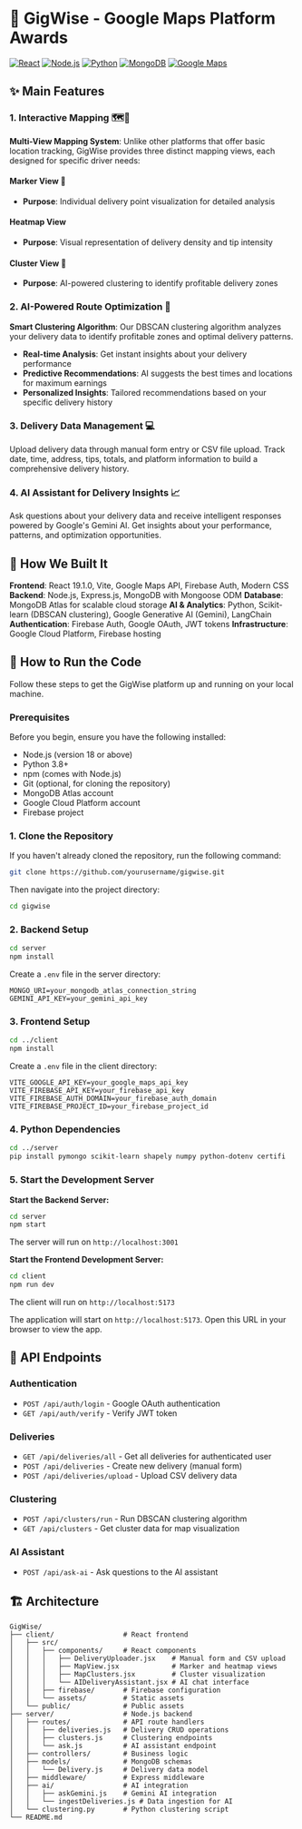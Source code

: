 # 🚚 GigWise - Google Maps Platform Awards

[![React](https://img.shields.io/badge/React-19.1.0-blue.svg)](https://reactjs.org/)
[![Node.js](https://img.shields.io/badge/Node.js-Express-green.svg)](https://nodejs.org/)
[![Python](https://img.shields.io/badge/Python-3.x-yellow.svg)](https://python.org/)
[![MongoDB](https://img.shields.io/badge/MongoDB-Atlas-green.svg)](https://mongodb.com/)
[![Google Maps](https://img.shields.io/badge/Google%20Maps-API-red.svg)](https://developers.google.com/maps)

## ✨ Main Features 
### 1. Interactive Mapping 🗺️📄
**Multi-View Mapping System**: Unlike other platforms that offer basic location tracking, GigWise provides three distinct mapping views, each designed for specific driver needs:

#### **Marker View** 📍
- **Purpose**: Individual delivery point visualization for detailed analysis

#### **Heatmap View** 
- **Purpose**: Visual representation of delivery density and tip intensity

#### **Cluster View** 🎯
- **Purpose**: AI-powered clustering to identify profitable delivery zones

### 2. AI-Powered Route Optimization 🎤
**Smart Clustering Algorithm**: Our DBSCAN clustering algorithm analyzes your delivery data to identify profitable zones and optimal delivery patterns.

- **Real-time Analysis**: Get instant insights about your delivery performance
- **Predictive Recommendations**: AI suggests the best times and locations for maximum earnings
- **Personalized Insights**: Tailored recommendations based on your specific delivery history

### 3. Delivery Data Management 💻
Upload delivery data through manual form entry or CSV file upload. Track date, time, address, tips, totals, and platform information to build a comprehensive delivery history.

### 4. AI Assistant for Delivery Insights 📈
Ask questions about your delivery data and receive intelligent responses powered by Google's Gemini AI. Get insights about your performance, patterns, and optimization opportunities.

## 💪 How We Built It

**Frontend**: React 19.1.0, Vite, Google Maps API, Firebase Auth, Modern CSS
**Backend**: Node.js, Express.js, MongoDB with Mongoose ODM
**Database**: MongoDB Atlas for scalable cloud storage
**AI & Analytics**: Python, Scikit-learn (DBSCAN clustering), Google Generative AI (Gemini), LangChain
**Authentication**: Firebase Auth, Google OAuth, JWT tokens
**Infrastructure**: Google Cloud Platform, Firebase hosting

## 🚀 How to Run the Code

Follow these steps to get the GigWise platform up and running on your local machine.

### Prerequisites

Before you begin, ensure you have the following installed:

- Node.js (version 18 or above)
- Python 3.8+
- npm (comes with Node.js)
- Git (optional, for cloning the repository)
- MongoDB Atlas account
- Google Cloud Platform account
- Firebase project

### 1. Clone the Repository

If you haven't already cloned the repository, run the following command:

```bash
git clone https://github.com/yourusername/gigwise.git
```

Then navigate into the project directory:

```bash
cd gigwise
```

### 2. Backend Setup

```bash
cd server
npm install
```

Create a `.env` file in the server directory:

```env
MONGO_URI=your_mongodb_atlas_connection_string
GEMINI_API_KEY=your_gemini_api_key
```

### 3. Frontend Setup

```bash
cd ../client
npm install
```

Create a `.env` file in the client directory:

```env
VITE_GOOGLE_API_KEY=your_google_maps_api_key
VITE_FIREBASE_API_KEY=your_firebase_api_key
VITE_FIREBASE_AUTH_DOMAIN=your_firebase_auth_domain
VITE_FIREBASE_PROJECT_ID=your_firebase_project_id
```

### 4. Python Dependencies

```bash
cd ../server
pip install pymongo scikit-learn shapely numpy python-dotenv certifi
```

### 5. Start the Development Server

**Start the Backend Server:**
```bash
cd server
npm start
```
The server will run on `http://localhost:3001`

**Start the Frontend Development Server:**
```bash
cd client
npm run dev
```
The client will run on `http://localhost:5173`

The application will start on `http://localhost:5173`. Open this URL in your browser to view the app.

## 🔌 API Endpoints

### Authentication
- `POST /api/auth/login` - Google OAuth authentication
- `GET /api/auth/verify` - Verify JWT token

### Deliveries
- `GET /api/deliveries/all` - Get all deliveries for authenticated user
- `POST /api/deliveries` - Create new delivery (manual form)
- `POST /api/deliveries/upload` - Upload CSV delivery data

### Clustering
- `POST /api/clusters/run` - Run DBSCAN clustering algorithm
- `GET /api/clusters` - Get cluster data for map visualization

### AI Assistant
- `POST /api/ask-ai` - Ask questions to the AI assistant

## 🏗️ Architecture

```
GigWise/
├── client/                 # React frontend
│   ├── src/
│   │   ├── components/     # React components
│   │   │   ├── DeliveryUploader.jsx    # Manual form and CSV upload
│   │   │   ├── MapView.jsx             # Marker and heatmap views
│   │   │   ├── MapClusters.jsx         # Cluster visualization
│   │   │   └── AIDeliveryAssistant.jsx # AI chat interface
│   │   ├── firebase/       # Firebase configuration
│   │   └── assets/         # Static assets
│   └── public/             # Public assets
├── server/                 # Node.js backend
│   ├── routes/             # API route handlers
│   │   ├── deliveries.js   # Delivery CRUD operations
│   │   ├── clusters.js     # Clustering endpoints
│   │   └── ask.js          # AI assistant endpoint
│   ├── controllers/        # Business logic
│   ├── models/             # MongoDB schemas
│   │   └── Delivery.js     # Delivery data model
│   ├── middleware/         # Express middleware
│   ├── ai/                 # AI integration
│   │   ├── askGemini.js    # Gemini AI integration
│   │   └── ingestDeliveries.js # Data ingestion for AI
│   └── clustering.py       # Python clustering script
└── README.md
```
